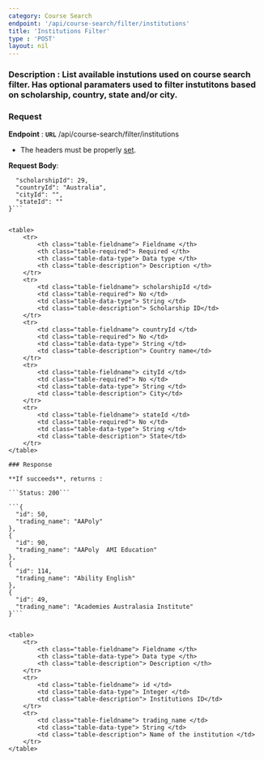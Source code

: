 ```yaml
---
category: Course Search
endpoint: '/api/course-search/filter/institutions'
title: 'Institutions Filter'
type : 'POST'
layout: nil
---
```

### **Description** : List available instutions used on course search filter. Has optional paramaters used to filter instutitons based on scholarship, country, state and/or city.

### Request

**Endpoint** : **`URL`** /api/course-search/filter/institutions
* The headers must be properly [set](#/Info-setting-headers).

**Request Body**: 

```{
  "scholarshipId": 29,
  "countryId": "Australia",
  "cityId": "",
  "stateId": ""
}```


<table>
	<tr>
		<th class="table-fieldname"> Fieldname </th>
		<th class="table-required"> Required </th>    
		<th class="table-data-type"> Data type </th>
		<th class="table-description"> Description </th>
	</tr>
	<tr>
		<td class="table-fieldname"> scholarshipId </td>
        <td class="table-required"> No </td>
		<td class="table-data-type"> String </td>
		<td class="table-description"> Scholarship ID</td>
	</tr>
	<tr>
		<td class="table-fieldname"> countryId </td>
        <td class="table-required"> No </td>
		<td class="table-data-type"> String </td>
		<td class="table-description"> Country name</td>
	</tr>
	<tr>
		<td class="table-fieldname"> cityId </td>
        <td class="table-required"> No </td>
		<td class="table-data-type"> String </td>
		<td class="table-description"> City</td>
	</tr> 
	<tr>
		<td class="table-fieldname"> stateId </td>
        <td class="table-required"> No </td>
		<td class="table-data-type"> String </td>
		<td class="table-description"> State</td>
	</tr>   
</table>

### Response

**If succeeds**, returns : 

```Status: 200```

```{
  "id": 50,
  "trading_name": "AAPoly"
},
{
  "id": 90,
  "trading_name": "AAPoly  AMI Education"
},
{
  "id": 114,
  "trading_name": "Ability English"
},
{
  "id": 49,
  "trading_name": "Academies Australasia Institute"
}```


<table>
	<tr>
		<th class="table-fieldname"> Fieldname </th>
		<th class="table-data-type"> Data type </th>
		<th class="table-description"> Description </th>
	</tr>
	<tr>
		<td class="table-fieldname"> id </td>
		<td class="table-data-type"> Integer </td>
		<td class="table-description"> Institutions ID</td>
	</tr>  
	<tr>
		<td class="table-fieldname"> trading_name </td>
		<td class="table-data-type"> String </td>
		<td class="table-description"> Name of the institution </td>
	</tr>   
</table>
